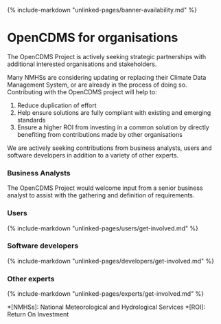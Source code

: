 {% include-markdown "unlinked-pages/banner-availability.md" %}

# OpenCDMS for organisations

The OpenCDMS Project is actively seeking strategic partnerships with additional interested organisations and stakeholders.        

Many NMHSs are considering updating or replacing their Climate Data Management System, or are already in the process of doing so. Contributing with the OpenCDMS project will help to:

1. Reduce duplication of effort
2. Help ensure solutions are fully compliant with existing and emerging standards
3. Ensure a higher ROI from investing in a common solution by directly benefiting from contributions made by other organisations

We are actively seeking contributions from business analysts, users and software developers in addition to a variety of other experts.

### Business Analysts

The OpenCDMS Project would welcome input from a senior business analyst to assist with the gathering and definition of requirements.

### Users

{% include-markdown "unlinked-pages/users/get-involved.md" %}

### Software developers

{% include-markdown "unlinked-pages/developers/get-involved.md" %}

### Other experts

{% include-markdown "unlinked-pages/experts/get-involved.md" %}


*[NMHSs]: National Meteorological and Hydrological Services
*[ROI]: Return On Investment

